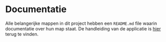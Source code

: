 # Documentatie
Alle belangerijke mappen in dit project hebben een `README.md` file waarin documentatie over hun map staat.
De handleiding van de applicatie is [hier](manual/manual_home.md) terug te vinden.
